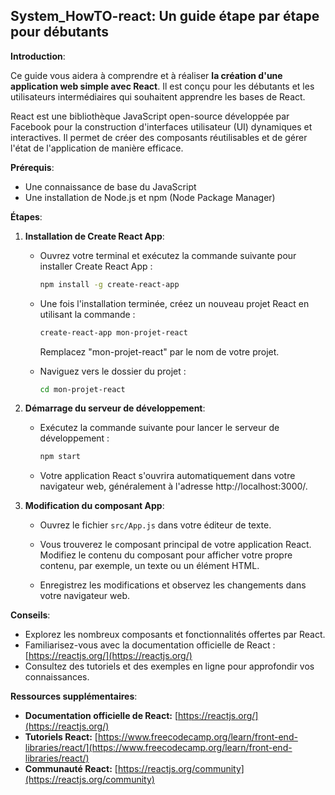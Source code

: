 ##  System_HowTO-react: Un guide étape par étape pour débutants

**Introduction**:

Ce guide vous aidera à comprendre et à réaliser **la création d'une application web simple avec React**. Il est conçu pour les débutants et les utilisateurs intermédiaires qui souhaitent apprendre les bases de React.

React est une bibliothèque JavaScript open-source développée par Facebook pour la construction d'interfaces utilisateur (UI) dynamiques et interactives. Il permet de créer des composants réutilisables et de gérer l'état de l'application de manière efficace.

**Prérequis**:

* Une connaissance de base du JavaScript
* Une installation de Node.js et npm (Node Package Manager)

**Étapes**:

1. **Installation de Create React App**:

   * Ouvrez votre terminal et exécutez la commande suivante pour installer Create React App :
     ```bash
     npm install -g create-react-app
     ```

   * Une fois l'installation terminée, créez un nouveau projet React en utilisant la commande :
     ```bash
     create-react-app mon-projet-react
     ```
     Remplacez "mon-projet-react" par le nom de votre projet.

   * Naviguez vers le dossier du projet :
     ```bash
     cd mon-projet-react
     ```

2. **Démarrage du serveur de développement**:

   * Exécutez la commande suivante pour lancer le serveur de développement :
     ```bash
     npm start
     ```

   * Votre application React s'ouvrira automatiquement dans votre navigateur web, généralement à l'adresse http://localhost:3000/.

3. **Modification du composant App**:

   * Ouvrez le fichier `src/App.js` dans votre éditeur de texte.

   * Vous trouverez le composant principal de votre application React. Modifiez le contenu du composant pour afficher votre propre contenu, par exemple, un texte ou un élément HTML.

   * Enregistrez les modifications et observez les changements dans votre navigateur web.


**Conseils**:

* Explorez les nombreux composants et fonctionnalités offertes par React.
* Familiarisez-vous avec la documentation officielle de React : [https://reactjs.org/](https://reactjs.org/)
* Consultez des tutoriels et des exemples en ligne pour approfondir vos connaissances.

**Ressources supplémentaires**:

* **Documentation officielle de React:** [https://reactjs.org/](https://reactjs.org/)
* **Tutoriels React:** [https://www.freecodecamp.org/learn/front-end-libraries/react/](https://www.freecodecamp.org/learn/front-end-libraries/react/)
* **Communauté React:** [https://reactjs.org/community](https://reactjs.org/community)



